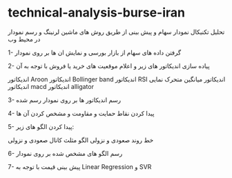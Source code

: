 # technical-analysis-burse-iran
تحلیل تکنیکال نمودار سهام و پیش بینی از طریق روش های ماشین لرنینگ و رسم نمودار در محیط وب

1- گرفتن داده های سهام از بازار بورسی و نمایش ان ها بر روی نمودار

2- پیاده سازی اندیکاتور های زیر و اعلام موقعیت های خرید یا فروش با توجه به آن

اندیکاتور Aroon
اندیکاتور Bollinger band
اندیکاتور RSI
  اندیکاتور میانگین متحرک‌ نمایی 
اندیکاتور macd
اندیکاتور alligator

3- رسم اندیکاتور ها بر روی نمودار رسم شده

4- پیدا کردن نقاط حمایت و مقاومت و مشخص کردن آن ها

5- پیدا کردن الگو های زیر:

خط روند صعودی و نزولی
الگو مثلث
کانال صعودی و نزولی

6- رسم الگو های مشخص شده بر روی نمودار

7- پیش بینی قیمت با توجه به Linear Regression و SVR
